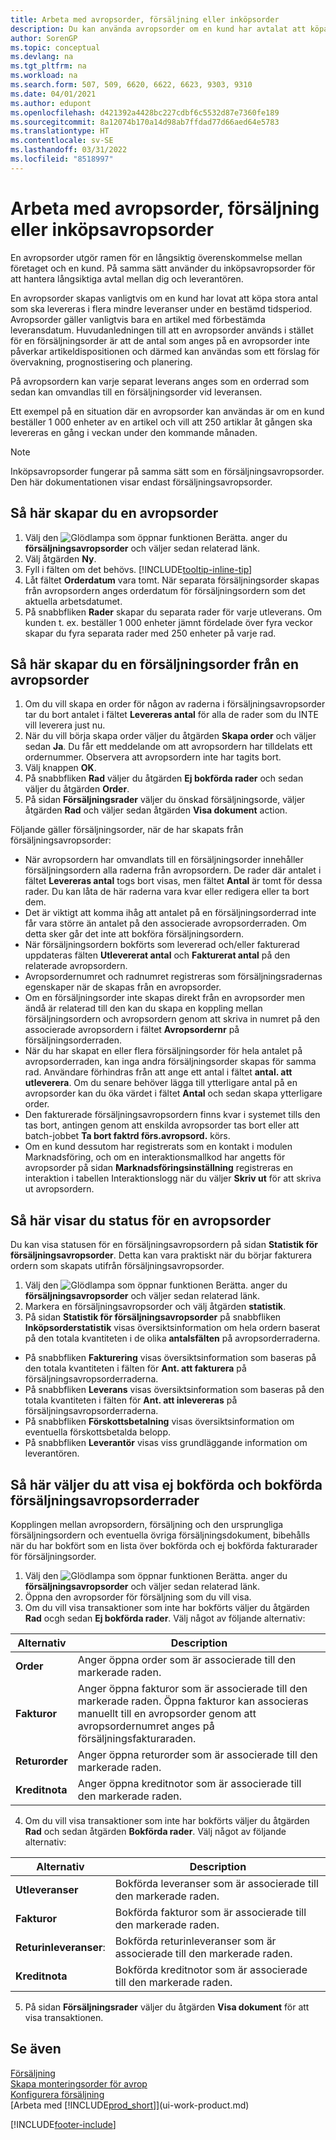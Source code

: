 ```yaml
---
title: Arbeta med avropsorder, försäljning eller inköpsorder
description: Du kan använda avropsorder om en kund har avtalat att köpa stora antal som ska levereras i flera mindre leveranser under en bestämd tidsperiod. Detsamma gäller för inköp.
author: SorenGP
ms.topic: conceptual
ms.devlang: na
ms.tgt_pltfrm: na
ms.workload: na
ms.search.form: 507, 509, 6620, 6622, 6623, 9303, 9310
ms.date: 04/01/2021
ms.author: edupont
ms.openlocfilehash: d421392a4428bc227cdbf6c5532d87e7360fe189
ms.sourcegitcommit: 8a12074b170a14d98ab7ffdad77d66aed64e5783
ms.translationtype: HT
ms.contentlocale: sv-SE
ms.lasthandoff: 03/31/2022
ms.locfileid: "8518997"
---
```

# <a name="work-with-blanket-sales-orders-or-blanket-purchase-orders"></a>Arbeta med avropsorder, försäljning eller inköpsavropsorder

En avropsorder utgör ramen för en långsiktig överenskommelse mellan företaget och en kund. På samma sätt använder du inköpsavropsorder för att hantera långsiktiga avtal mellan dig och leverantören.

En avropsorder skapas vanligtvis om en kund har lovat att köpa stora antal som ska levereras i flera mindre leveranser under en bestämd tidsperiod. Avropsorder gäller vanligtvis bara en artikel med förbestämda leveransdatum. Huvudanledningen till att en avropsorder används i stället för en försäljningsorder är att de antal som anges på en avropsorder inte påverkar artikeldispositionen och därmed kan användas som ett förslag för övervakning, prognostisering och planering.

På avropsordern kan varje separat leverans anges som en orderrad som sedan kan omvandlas till en försäljningsorder vid leveransen.

Ett exempel på en situation där en avropsorder kan användas är om en kund beställer 1 000 enheter av en artikel och vill att 250 artiklar åt gången ska levereras en gång i veckan under den kommande månaden.

> [!NOTE]
> Inköpsavropsorder fungerar på samma sätt som en försäljningsavropsorder. Den här dokumentationen visar endast försäljningsavropsorder.

## <a name="to-create-a-blanket-sales-order"></a>Så här skapar du en avropsorder

1. Välj den ![Glödlampa som öppnar funktionen Berätta.](media/ui-search/search_small.png "Berätta för mig vad du vill göra") anger du **försäljningsavropsorder** och väljer sedan relaterad länk.  
2. Välj åtgärden **Ny**.  
3. Fyll i fälten om det behövs. [!INCLUDE[tooltip-inline-tip](includes/tooltip-inline-tip_md.md)]
4. Låt fältet **Orderdatum** vara tomt. När separata försäljningsorder skapas från avropsordern anges orderdatum för försäljningsordern som det aktuella arbetsdatumet.
5. På snabbfliken **Rader** skapar du separata rader för varje utleverans. Om kunden t. ex. beställer 1 000 enheter jämnt fördelade över fyra veckor skapar du fyra separata rader med 250 enheter på varje rad.  

## <a name="to-create-a-sales-order-from-a-blanket-sales-order"></a>Så här skapar du en försäljningsorder från en avropsorder  

1. Om du vill skapa en order för någon av raderna i försäljningsavropsorder tar du bort antalet i fältet **Levereras antal** för alla de rader som du INTE vill leverera just nu.  
2. När du vill börja skapa order väljer du åtgärden **Skapa order** och väljer sedan **Ja**. Du får ett meddelande om att avropsordern har tilldelats ett ordernummer. Observera att avropsordern inte har tagits bort.  
3. Välj knappen **OK**.  
4. På snabbfliken **Rad** väljer du åtgärden **Ej bokförda rader** och sedan väljer du åtgärden **Order**.  
5. På sidan **Försäljningsrader** väljer du önskad försäljningsorde, väljer åtgärden **Rad** och väljer sedan åtgärden **Visa dokument** action.  

Följande gäller försäljningsorder, när de har skapats från försäljningsavropsorder:  

- När avropsordern har omvandlats till en försäljningsorder innehåller försäljningsordern alla raderna från avropsordern. De rader där antalet i fältet **Levereras antal** togs bort visas, men fältet **Antal** är tomt för dessa rader. Du kan låta de här raderna vara kvar eller redigera eller ta bort dem.  
- Det är viktigt att komma ihåg att antalet på en försäljningsorderrad inte får vara större än antalet på den associerade avropsorderraden. Om detta sker går det inte att bokföra försäljningsordern.  
- När försäljningsordern bokförts som levererad och/eller fakturerad uppdateras fälten **Utlevererat antal** och **Fakturerat antal** på den relaterade avropsordern.  
- Avropsordernumret och radnumret registreras som försäljningsradernas egenskaper när de skapas från en avropsorder.  
- Om en försäljningsorder inte skapas direkt från en avropsorder men ändå är relaterad till den kan du skapa en koppling mellan försäljningsordern och avropsordern genom att skriva in numret på den associerade avropsordern i fältet **Avropsordernr** på försäljningsorderraden.  
- När du har skapat en eller flera försäljningsorder för hela antalet på avropsorderraden, kan inga andra försäljningsorder skapas för samma rad. Användare förhindras från att ange ett antal i fältet **antal. att utleverera**. Om du senare behöver lägga till ytterligare antal på en avropsorder kan du öka värdet i fältet **Antal** och sedan skapa ytterligare order.  
- Den fakturerade försäljningsavropsordern finns kvar i systemet tills den tas bort, antingen genom att enskilda avropsorder tas bort eller att batch-jobbet **Ta bort faktrd förs.avropsord.** körs.  
- Om en kund dessutom har registrerats som en kontakt i modulen Marknadsföring, och om en interaktionsmallkod har angetts för avropsorder på sidan **Marknadsföringsinställning** registreras en interaktion i tabellen Interaktionslogg när du väljer **Skriv ut** för att skriva ut avropsordern.

## <a name="to-view-the-status-of-a-blanket-sales-order"></a>Så här visar du status för en avropsorder  
Du kan visa statusen för en försäljningsavropsordern på sidan **Statistik för försäljningsavropsorder**. Detta kan vara praktiskt när du börjar fakturera ordern som skapats utifrån försäljningsavropsorder.  

1.  Välj den ![Glödlampa som öppnar funktionen Berätta.](media/ui-search/search_small.png "Berätta för mig vad du vill göra") anger du **försäljningsavropsorder** och väljer sedan relaterad länk.  
2.  Markera en försäljningsavropsorder och välj åtgärden **statistik**.  
3.  På sidan **Statistik för försäljningsavropsorder** på snabbfliken **Inköpsorderstatistik** visas översiktsinformation om hela ordern baserat på den totala kvantiteten i de olika **antalsfälten** på avropsorderraderna.  

- På snabbfliken **Fakturering** visas översiktsinformation som baseras på den totala kvantiteten i fälten för **Ant. att fakturera** på försäljningsavropsorderraderna.  
- På snabbfliken **Leverans** visas översiktsinformation som baseras på den totala kvantiteten i fälten för **Ant. att inlevereras** på försäljningsavropsorderraderna.  
- På snabbfliken **Förskottsbetalning** visas översiktsinformation om eventuella förskottsbetalda belopp.  
- På snabbfliken **Leverantör** visas viss grundläggande information om leverantören.

## <a name="to-view-unposted-and-posted-blanket-sales-order-lines"></a>Så här väljer du att visa ej bokförda och bokförda försäljningsavropsorderrader   
Kopplingen mellan avropsordern, försäljning och den ursprungliga försäljningsordern och eventuella övriga försäljningsdokument, bibehålls när du har bokfört som en lista över bokförda och ej bokförda fakturarader för försäljningsorder.  

1. Välj den ![Glödlampa som öppnar funktionen Berätta.](media/ui-search/search_small.png "Berätta för mig vad du vill göra") anger du **försäljningsavropsorder** och väljer sedan relaterad länk.
2. Öppna den avropsorder för försäljning som du vill visa.
3. Om du vill visa transaktioner som inte har bokförts väljer du åtgärden **Rad** ocgh sedan **Ej bokförda rader**. Välj något av följande alternativ:  

|Alternativ|Description|
|--|--|
|**Order**|Anger öppna order som är associerade till den markerade raden.|
|**Fakturor**|Anger öppna fakturor som är associerade till den markerade raden. Öppna fakturor kan associeras manuellt till en avropsorder genom att avropsordernumret anges på försäljningsfakturaraden.|
|**Returorder**|Anger öppna returorder som är associerade till den markerade raden.|
|**Kreditnota**|Anger öppna kreditnotor som är associerade till den markerade raden.|

4. Om du vill visa transaktioner som inte har bokförts väljer du åtgärden **Rad** och sedan åtgärden **Bokförda rader**. Välj något av följande alternativ:  

|Alternativ|Description|
|---|----|
|**Utleveranser**|Bokförda leveranser som är associerade till den markerade raden.|
|**Fakturor**|Bokförda fakturor som är associerade till den markerade raden.|
|**Returinleveranser**:|Bokförda returinleveranser som är associerade till den markerade raden.|
|**Kreditnota**|Bokförda kreditnotor som är associerade till den markerade raden.|

5. På sidan **Försäljningsrader** väljer du åtgärden **Visa dokument** för att visa transaktionen.

## <a name="see-also"></a>Se även

[Försäljning](sales-manage-sales.md)  
[Skapa monteringsorder för avrop](assembly-how-to-create-blanket-assembly-orders.md)  
[Konfigurera försäljning](sales-setup-sales.md)  
[Arbeta med [!INCLUDE[prod_short](includes/prod_short.md)]](ui-work-product.md)


[!INCLUDE[footer-include](includes/footer-banner.md)]